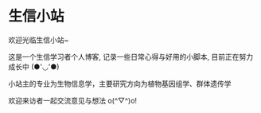 # 生信小站

欢迎光临生信小站~

这是一个生信学习者个人博客, 记录一些日常心得与好用的小脚本, 目前正在努力成长中 (●'◡'●)

小站主的专业为生物信息学，主要研究方向为植物基因组学、群体遗传学

欢迎来访者一起交流意见与想法 o(^▽^)o!
